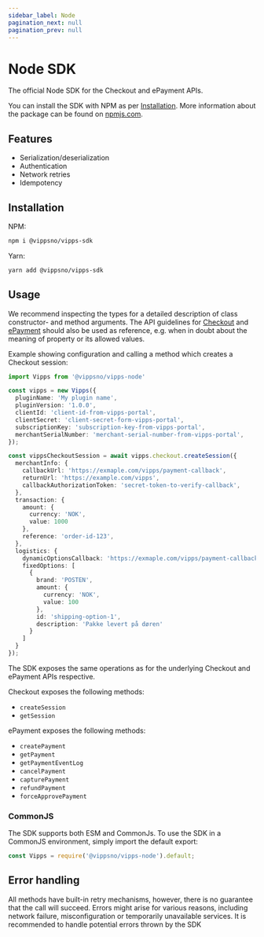 ```yaml
---
sidebar_label: Node
pagination_next: null
pagination_prev: null
---
```


# Node SDK

The official Node SDK for the Checkout and ePayment APIs.

You can install the SDK with NPM as per [Installation](#installation).
More information about the package can be found on [npmjs.com](https://www.npmjs.com/package/@vippsno/vipps-sdk).

## Features

- Serialization/deserialization
- Authentication
- Network retries
- Idempotency

## Installation

NPM:

```sh
npm i @vippsno/vipps-sdk
```

Yarn:
```sh
yarn add @vippsno/vipps-sdk
```


## Usage

We recommend inspecting the types for a detailed description of class constructor- and method arguments. The API guidelines for [Checkout](https://vippsas.github.io/vipps-developer-docs/docs/APIs/checkout-api) and [ePayment](https://vippsas.github.io/vipps-developer-docs/docs/APIs/epayment-api) should also be used as reference, e.g. when in doubt about the meaning of property or its allowed values.

Example showing configuration and calling a method which creates a Checkout session:

```typescript
import Vipps from '@vippsno/vipps-node'

const vipps = new Vipps({
  pluginName: 'My plugin name',
  pluginVersion: '1.0.0',
  clientId: 'client-id-from-vipps-portal',
  clientSecret: 'client-secret-form-vipps-portal',
  subscriptionKey: 'subscription-key-from-vipps-portal',
  merchantSerialNumber: 'merchant-serial-number-from-vipps-portal',
});

const vippsCheckoutSession = await vipps.checkout.createSession({
  merchantInfo: {
    callbackUrl: 'https://exmaple.com/vipps/payment-callback',
    returnUrl: 'https://example.com/vipps',
    callbackAuthorizationToken: 'secret-token-to-verify-callback',
  },
  transaction: {
    amount: {
      currency: 'NOK',
      value: 1000
    },
    reference: 'order-id-123',
  },
  logistics: {
    dynamicOptionsCallback: 'https://exmaple.com/vipps/payment-callback',
    fixedOptions: [
      {
        brand: 'POSTEN',
        amount: {
          currency: 'NOK',
          value: 100
        },
        id: 'shipping-option-1',
        description: 'Pakke levert på døren'
      }
    ]
  }
});
```

The SDK exposes the same operations as for the underlying Checkout and ePayment APIs respective.

Checkout exposes the following methods:

- `createSession`
- `getSession`

ePayment exposes the following methods:

- `createPayment`
- `getPayment`
- `getPaymentEventLog`
- `cancelPayment`
- `capturePayment`
- `refundPayment`
- `forceApprovePayment`

### CommonJS

The SDK supports both ESM and CommonJs. To use the SDK in a CommonJS environment, simply import the default export:

```javascript
const Vipps = require('@vippsno/vipps-node').default;
```

## Error handling

All methods have built-in retry mechanisms, however, there is no guarantee that the call will succeed. Errors might arise for various reasons, including network failure, misconfiguration or temporarily unavailable services. It is recommended to handle potential errors thrown by the SDK
